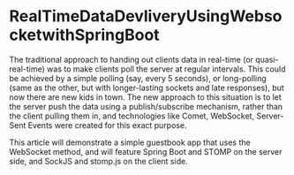 # RealTimeDataDevliveryUsingWebsocketwithSpringBoot

The traditional approach to handing out clients data in real-time (or quasi-real-time) was to make clients poll the server at regular intervals. This could be achieved by a simple polling (say, every 5 seconds), or long-polling (same as the other, but with longer-lasting sockets and late responses), but now there are new kids in town. The new approach to this situation is to let the server push the data using a publish/subscribe mechanism, rather than the client pulling them in, and technologies like Comet, WebSocket, Server-Sent Events were created for this exact purpose.

This article will demonstrate a simple guestbook app that uses the WebSocket method, and will feature Spring Boot and STOMP on the server side, and SockJS and stomp.js on the client side.
